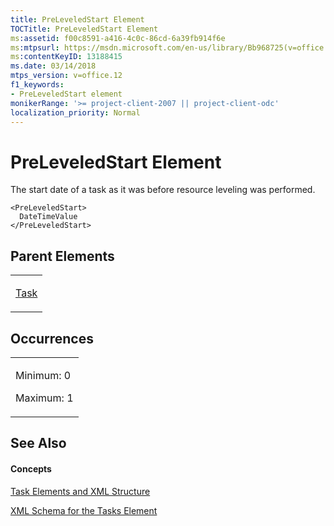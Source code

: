 ```yaml
---
title: PreLeveledStart Element
TOCTitle: PreLeveledStart Element
ms:assetid: f00c8591-a416-4c0c-86cd-6a39fb914f6e
ms:mtpsurl: https://msdn.microsoft.com/en-us/library/Bb968725(v=office.12)
ms:contentKeyID: 13188415
ms.date: 03/14/2018
mtps_version: v=office.12
f1_keywords:
- PreLeveledStart element
monikerRange: '>= project-client-2007 || project-client-odc'
localization_priority: Normal
---
```


# PreLeveledStart Element




The start date of a task as it was before resource leveling was performed.

    <PreLeveledStart>
      DateTimeValue
    </PreLeveledStart>

## Parent Elements

<table>
<colgroup>
<col style="width: 100%" />
</colgroup>
<tbody>
<tr class="odd">
<td><p><a href="task-element.md">Task</a></p></td>
</tr>
</tbody>
</table>

## Occurrences

<table>
<colgroup>
<col style="width: 100%" />
</colgroup>
<tbody>
<tr class="odd">
<td><p>Minimum: 0</p>
<p>Maximum: 1</p></td>
</tr>
</tbody>
</table>

## See Also

#### Concepts

[Task Elements and XML Structure](task-elements-and-xml-structure.md)

[XML Schema for the Tasks Element](xml-schema-for-the-tasks-element.md)

